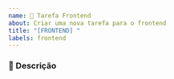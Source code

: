 ```yaml
---
name: 🎨 Tarefa Frontend
about: Criar uma nova tarefa para o frontend
title: "[FRONTEND] "
labels: frontend
---
```


### 🎯 Descrição
